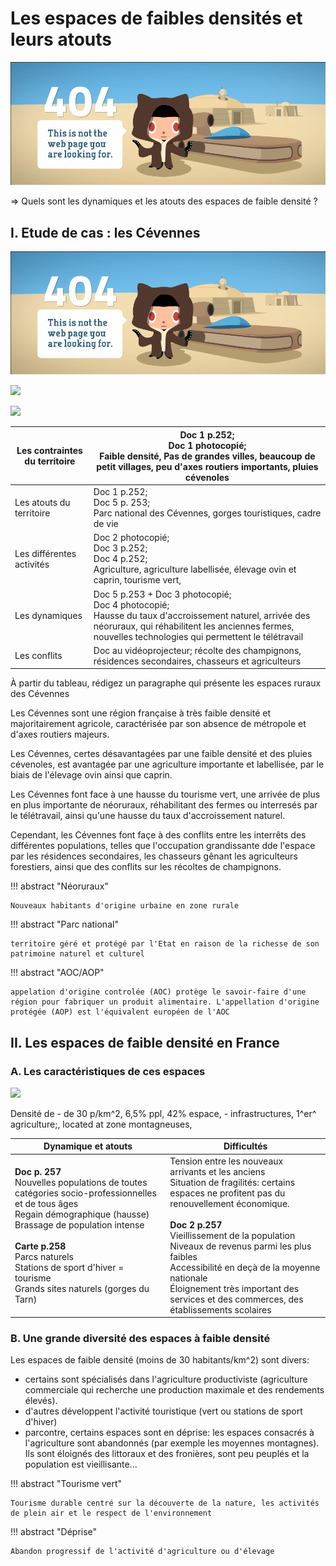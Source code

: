 # Les espaces de faibles densités et leurs atouts

![](../../../../assets/scans/2025-jan-22-2.png)

⇒ Quels sont les dynamiques et les atouts des espaces de faible densité ?

## I. Etude de cas : les Cévennes

![](../../../../assets/scans/2025-jan-22-3.png)

![](../../../../assets/scans/2025-jan-24-1.png)

![](../../../../assets/scans/2025-jan-24-2.png)

| Les contraintes du territoire | Doc 1 p.252; <br/>Doc 1 photocopié;<br/>Faible densité, Pas de grandes villes, beaucoup de petit villages, peu d'axes routiers importants, pluies cévenoles                                                          |
|-------------------------------|----------------------------------------------------------------------------------------------------------------------------------------------------------------------------------------------------------------------|
| Les atouts du territoire      | Doc 1 p.252;<br/>Doc 5 p. 253;<br/>Parc national des Cévennes, gorges touristiques, cadre de vie                                                                                                                     |
| Les différentes activités     | Doc 2 photocopié;<br/> Doc 3 p.252;<br/> Doc 4 p.252;<br/>Agriculture, agriculture labellisée, élevage ovin et caprin, tourisme vert,                                                                                |
| Les dynamiques                | Doc 5 p.253 + Doc 3 photocopié;<br/>Doc 4 photocopié;<br/>Hausse du taux d'accroissement naturel, arrivée des néoruraux, qui réhabilitent les anciennes fermes, nouvelles technologies qui permettent le télétravail |
| Les conflits                  | Doc au vidéoprojecteur; récolte des champignons, résidences secondaires, chasseurs et agriculteurs                                                                                                                   |

À partir du tableau, rédigez un paragraphe qui présente les espaces ruraux des Cévennes

Les Cévennes sont une région française à très faible densité et majoritairement agricole, caractérisée par son absence de métropole et d'axes routiers majeurs.

Les Cévennes, certes désavantagées par une faible densité et des pluies cévenoles, est avantagée par une agriculture importante et labellisée, par le biais de l'élevage ovin ainsi que caprin.

Les Cévennes font face à une hausse du tourisme vert, une arrivée de plus en plus importante de néoruraux, réhabilitant des fermes ou interresés par le télétravail, ainsi qu'une hausse du taux d'accroissement naturel.

Cependant, les Cévennes font façe à des conflits entre les interrêts des différentes populations, telles que l'occupation grandissante dde l'espace par les résidences secondaires, les chasseurs gênant les agriculteurs forestiers, ainsi que des conflits sur les récoltes de champignons.

!!! abstract "Néoruraux"

    Nouveaux habitants d'origine urbaine en zone rurale

!!! abstract "Parc national"

    territoire géré et protégé par l'Etat en raison de la richesse de son patrimoine naturel et culturel

!!! abstract "AOC/AOP"

    appelation d'origine controlée (AOC) protège le savoir-faire d'une région pour fabriquer un produit alimentaire. L'appellation d'origine protégée (AOP) est l'équivalent européen de l'AOC


## II. Les espaces de faible densité en France
### A. Les caractéristiques de ces espaces

![](../../../../assets/scans/2025-jan-27-1.png)

Densité de - de 30 p/km^2, 6,5% ppl, 42% espace, - infrastructures,  1^er^ agriculture;, located at zone montagneuses, 

| Dynamique et atouts                                                                                                                                                                                                                                                                                        | Difficultés                                                                                                                                                                                                                                                                                                                                                                                               |
|------------------------------------------------------------------------------------------------------------------------------------------------------------------------------------------------------------------------------------------------------------------------------------------------------------|-----------------------------------------------------------------------------------------------------------------------------------------------------------------------------------------------------------------------------------------------------------------------------------------------------------------------------------------------------------------------------------------------------------|
| **Doc p. 257**<br/>Nouvelles populations de toutes catégories socio-professionnelles et de tous âges<br/>Regain démographique (hausse)<br/>Brassage de population intense<br/> <br/>**Carte p.258**<br/>Parcs naturels<br/>Stations de sport d'hiver = tourisme<br/>Grands sites naturels (gorges du Tarn) | Tension entre les nouveaux arrivants et les anciens<br/>Situation de fragilités: certains espaces ne profitent pas du renouvellement économique.<br/> <br/>**Doc 2 p.257**<br/>Vieillissement de la population<br/>Niveaux de revenus parmi les plus faibles<br/>Accessibilité en deçà de la moyenne nationale<br/>Éloignement très important des services et des commerces, des établissements scolaires |

### B. Une grande diversité des espaces à faible densité

Les espaces de faible densité (moins de 30 habitants/km^2) sont divers:

- certains sont spécialisés dans l'agriculture productiviste (agriculture commerciale qui recherche une production maximale et des rendements élevés).
- d'autres développent l'activité touristique (vert ou stations de sport d'hiver)
- parcontre, certains espaces sont en déprise: les espaces consacrés à l'agriculture sont abandonnés (par exemple les moyennes montagnes). Ils sont éloignés des littoraux et des fronières, sont peu peuplés et la population est vieillisante...

!!! abstract "Tourisme vert"

    Tourisme durable centré sur la découverte de la nature, les activités de plein air et le respect de l'environnement

!!! abstract "Déprise"

    Abandon progressif de l'activité d'agriculture ou d'élevage


